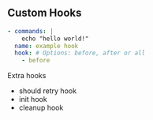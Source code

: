 ## Custom Hooks

```yaml
- commands: |
    echo "hello world!"
  name: example hook
  hook: # Options: before, after or all
    - before
```

Extra hooks

- should retry hook
- init hook
- cleanup hook
